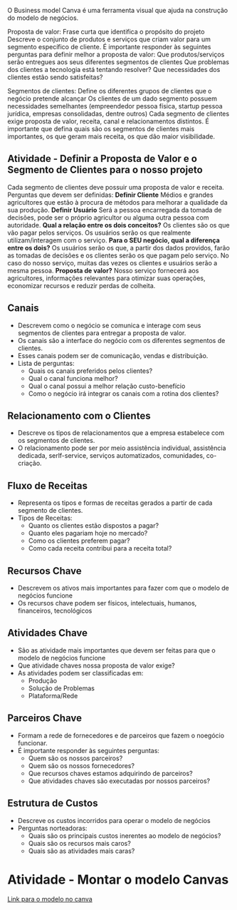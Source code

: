 O Business model Canva é uma ferramenta visual que ajuda na construção do modelo de negócios.

Proposta de valor:
	Frase curta que identifica o propósito do projeto
	Descreve o conjunto de produtos e serviços que criam valor para um segmento específico de cliente.
	É importante responder às seguintes perguntas para definir melhor a proposta de valor:
		Que produtos/serviços serão entregues aos seus diferentes segmentos de clientes
		Que problemas dos clientes a tecnologia está tentando resolver?
		Que necessidades dos clientes estão sendo satisfeitas?

Segmentos de clientes:
	Define os diferentes grupos de clientes que o negócio pretende alcançar
	Os clientes de um dado segmento possuem necessidades semelhantes (empreendedor pessoa física, startup pessoa jurídica, empresas consolidadas, dentre outros)
	Cada segmento de clientes exige proposta de valor, receita, canal e relacionamentos distintos.
	É importante que defina quais são os segmentos de clientes mais importantes, os que geram mais receita, os que dão maior visibilidade.

##  Atividade - Definir a Proposta de Valor e o Segmento de Clientes para o nosso projeto
Cada segmento de clientes deve possuir uma proposta de valor e receita.
Perguntas que devem ser definidas:
	**Definir Cliente**
		Médios e grandes agricultores que estão à procura de métodos para melhorar a qualidade da sua produção.
	**Definir Usuário**
		Será a pessoa encarregada da tomada de decisões, pode ser o próprio agricultor ou alguma outra pessoa com autoridade.
	**Qual a relação entre os dois conceitos?**
		Os clientes são os que vão pagar pelos serviços. Os usuários serão os que realmente utilizam/interagem com o serviço.
	**Para o SEU negócio, qual a diferença entre os dois?**
		Os usuários serão os que, a partir dos dados providos, farão as tomadas de decisões e os clientes serão os que pagam pelo serviço.
		No caso do nosso serviço, muitas das vezes os clientes e usuários serão a mesma pessoa.
	**Proposta de valor?**
		Nosso serviço fornecerá aos agricultores, informações relevantes para otimizar suas operações, economizar recursos e reduzir perdas de colheita.

## Canais
* Descrevem como o negócio se comunica e interage com seus segmentos de clientes para entregar a proposta de valor.
* Os canais são a interface do negócio com os diferentes segmentos de clientes.
* Esses canais podem ser de comunicação, vendas e distribuição.
* Lista de perguntas:
	* Quais os canais preferidos pelos clientes?
	* Qual o canal funciona melhor?
	* Qual o canal possui a melhor relação custo-benefício
	* Como o negócio irá integrar os canais com a rotina dos clientes?

## Relacionamento com o Clientes
* Descreve os tipos de relacionamentos que a empresa estabelece com os segmentos de clientes.
* O relacionamento pode ser por meio assistência individual, assistência dedicada, serlf-service, serviços automatizados, comunidades, co-criação.

## Fluxo de Receitas
* Representa os tipos e formas de receitas gerados a partir de cada segmento de clientes.
* Tipos de Receitas:
	* Quanto os clientes estão dispostos a pagar?
	* Quanto eles pagariam hoje no mercado?
	* Como os clientes preferem pagar?
	* Como cada receita contribui para a receita total?
## Recursos Chave
* Descrevem os ativos mais importantes para fazer com que o modelo de negócios funcione
* Os recursos chave podem ser físicos, intelectuais, humanos, financeiros, tecnológicos

## Atividades Chave 
* São as atividade mais importantes que devem ser feitas para que o modelo de negócios funcione
* Que atividade chaves nossa proposta de valor exige?
* As atividades podem ser classificadas em:
	* Produção
	* Solução de Problemas
	* Plataforma/Rede

## Parceiros Chave 
* Formam a rede de fornecedores e de parceiros que fazem o noegócio funcionar.
* É importante responder às seguintes perguntas:
	* Quem são os nossos parceiros?
	* Quem são os nossos fornecedores?
	* Que recursos chaves estamos adquirindo de parceiros?
	* Que atividades chaves são executadas por nossos parceiros?

## Estrutura de Custos
* Descreve os custos incorridos para operar o modelo de negócios
* Perguntas norteadoras:
	* Quais são os principais custos inerentes ao modelo de negócios?
	* Quais são os recursos mais caros?
	* Quais são as atividades mais caras?


# Atividade - Montar o modelo Canvas
[Link para o modelo no canva](https://www.canva.com/design/DAFu05s9Y44/NWHlH7ZBohxOV4Ab9tLkAg/edit?utm_content=DAFu05s9Y44&utm_campaign=designshare&utm_medium=link2&utm_source=sharebutton)
